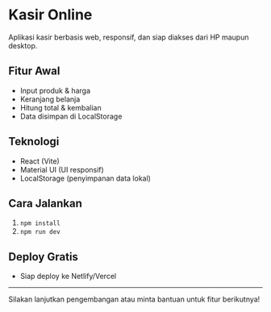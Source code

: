 # Kasir Online

Aplikasi kasir berbasis web, responsif, dan siap diakses dari HP maupun desktop.

## Fitur Awal
- Input produk & harga
- Keranjang belanja
- Hitung total & kembalian
- Data disimpan di LocalStorage

## Teknologi
- React (Vite)
- Material UI (UI responsif)
- LocalStorage (penyimpanan data lokal)

## Cara Jalankan
1. `npm install`
2. `npm run dev`

## Deploy Gratis
- Siap deploy ke Netlify/Vercel

---

Silakan lanjutkan pengembangan atau minta bantuan untuk fitur berikutnya!
